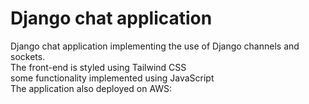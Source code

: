 # Django chat application 
Django chat application implementing the use of Django channels and sockets.  
The front-end is styled using Tailwind CSS  
some functionality implemented using JavaScript  
The application also deployed on AWS: 
